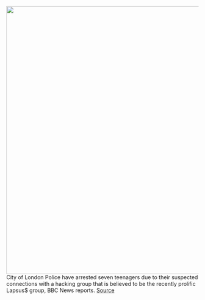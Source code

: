 <img src='https://cdn.vox-cdn.com/thumbor/kZtIALCQfB3ZIqTQQiyt-JC74O0=/0x0:2040x1360/1200x800/filters:focal(857x517:1183x843)/cdn.vox-cdn.com/uploads/chorus_image/image/70666677/acastro_170629_1777_0008_v2.0.jpg' width='700px' /><br/>
City of London Police have arrested seven teenagers due to their suspected connections with a hacking group that is believed to be the recently prolific Lapsus$ group, BBC News reports.
<a href='https://www.theverge.com/2022/3/24/22994563/lapsus-hacking-group-london-police-arrest-microsoft-nvidia'> Source <a/>